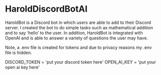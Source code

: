 # HaroldDiscordBotAI

HaroldBot is a Discord bot in which users are able to add to their Discord server. I created the bot to do simple tasks such as mathematical addition and to say ‘hello’ to the user. In addition, HaroldBot is integrated with OpenAI and is able to answer a variety of questions the user may have.

Note, a .env file is created for tokens and due to privacy reasons my .env file is hidden.

DISCORD_TOKEN = 'put your discord token here'
OPEN_AI_KEY = 'put your open ai key here'
